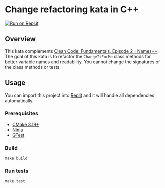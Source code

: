 # Change refactoring kata in C++

[![Run on Repl.it](https://replit.com/badge/github/Coding-Cuddles/change-refactoring-cpp-kata)](https://replit.com/new/github/Coding-Cuddles/change-refactoring-cpp-kata)

## Overview

This kata complements [Clean Code: Fundamentals, Episode 2 - Names++](https://cleancoders.com/episode/clean-code-episode-2).
The goal of this kata is to refactor the `ChangeItForMe` class
methods for better variable names and readability. You cannot change
the signatures of the class methods or tests.

## Usage

You can import this project into [Replit](https://replit.com)
and it will handle all dependencies automatically.

### Prerequisites

* [CMake 3.19+](https://cmake.org)
* [Ninja](https://ninja-build.org)
* [GTest](https://github.com/google/googletest)

### Build

```console
make build
```

### Run tests

```console
make test
```
